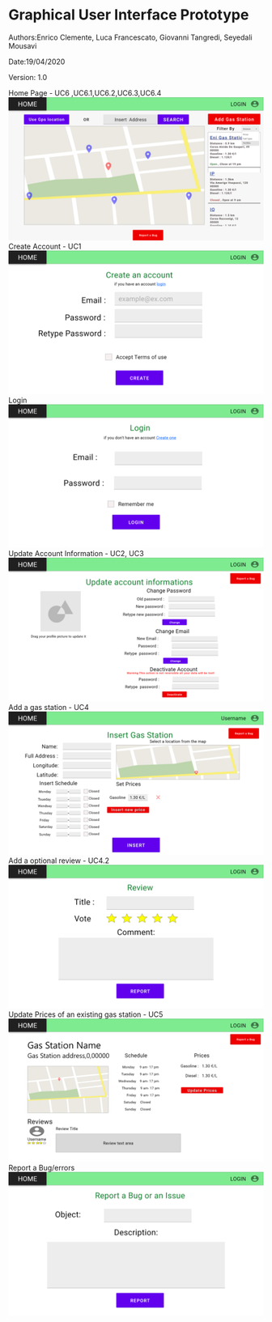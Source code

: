# Graphical User Interface Prototype  

Authors:Enrico Clemente, Luca Francescato, Giovanni Tangredi, Seyedali Mousavi

Date:19/04/2020

Version: 1.0

Home Page -	UC6 ,UC6.1,UC6.2,UC6.3,UC6.4
![Initial](./UI/Home.png)
Create Account - UC1
![CreateAccount](./UI/CreateAccount.png)
Login
![Login](./UI/Login.png)
Update Account Information - UC2, UC3
![Update](./UI/UpdateAccount.png)
Add a gas station - UC4
![AddGS](./UI/InsertGS.png)
Add a optional review - UC4.2
![Review](./UI/WriteReview.png)
Update Prices of an existing gas station - UC5
![UpdatePrices](./UI/GasStationPage.png)
Report a Bug/errors
![ReportProblem](./UI/ReportProblem.png)